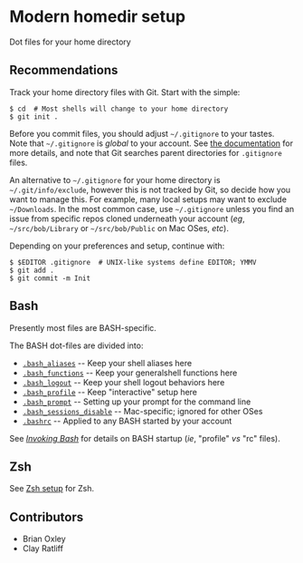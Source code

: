 # Modern homedir setup

Dot files for your home directory

## Recommendations

Track your home directory files with Git. Start with the simple:

```shell
$ cd  # Most shells will change to your home directory
$ git init .
```

Before you commit files, you should adjust `~/.gitignore` to your tastes.  
Note that `~/.gitignore` is _global_ to your account.
See [the documentation](https://git-scm.com/docs/gitignore) for more details,
and note that Git searches parent directories for `.gitignore` files.

An alternative to `~/.gitignore` for your home directory is
`~/.git/info/exclude`, however this is not tracked by Git, so decide how you
want to manage this. For example, many local setups may want to exclude
`~/Downloads`. In the most common case, use `~/.gitignore` unless you find an
issue from specific repos cloned underneath your account (_eg_,
`~/src/bob/Library` or `~/src/bob/Public` on Mac OSes, _etc_).

Depending on your preferences and setup, continue with:

```shell
$ $EDITOR .gitignore  # UNIX-like systems define EDITOR; YMMV
$ git add .
$ git commit -m Init
```

## Bash

Presently most files are BASH-specific.

The BASH dot-files are divided into:

- [`.bash_aliases`](.bash_aliases) -- Keep your shell aliases here
- [`.bash_functions`](.bash_functions) -- Keep your generalshell functions
  here
- [`.bash_logout`](.bash_logout) -- Keep your shell logout behaviors here
- [`.bash_profile`](.bash_profile) -- Keep "interactive" setup here
- [`.bash_prompt`](.bash_prompt) -- Setting up your prompt for the command
  line
- [`.bash_sessions_disable`](.bash_sessions_disable) -- Mac-specific; ignored
  for other OSes
- [`.bashrc`](.bashrc) -- Applied to any BASH started by your account

See [_Invoking
Bash_](https://www.gnu.org/software/bash/manual/html_node/Invoking-Bash.html)
for details on BASH startup (_ie_, "profile" _vs_ "rc" files).

## Zsh

See [Zsh setup](.zshrc) for Zsh.

## Contributors

* Brian Oxley
* Clay Ratliff
